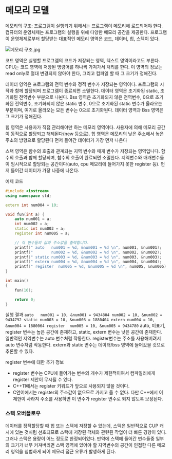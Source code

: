 # 메모리 모델

메모리의 구조: 프로그램이 실행되기 위해서는 프로그램이 메모리에 로드되어야 한다.
컴퓨터의 운영체제는 프로그램의 실행을 위해 다양한 메모리 공간을 제공한다.
프로그램이 운영체제로부터 할당받는 대표적인 메모리 영역은 코드, 데이터, 힙, 스텍이 있다.

![메모리 구조.jpg](https://user-images.githubusercontent.com/59677943/89748498-80763400-dafe-11ea-9fb5-d16844f1f0d6.jpg)

코드 영역은 실행할 프로그램의 코드가 저장되는 영역, 텍스트 영역이라고도 부른다. CPU는 코드 영역에 저장된 명령어를 하나씩 가져가서 처리를 한다.
이 영역의 정보는 read only로 절대 변경되지 않아야 한다, 그리고 컴파일 할 때 그 크기가 정해진다.

데이터 영역은 프로그램의 전역 변수와 정적 변수가 저장되는 영역이다. 프로그램의 시작과 함께 할당되며 프로그램이 종료되면 소멸한다.
데이터 영역은 초기화된 static, 초기화된 전역변수 부분으로 나뉜다.
Bss 영역은 초기화되지 않은 전역변수, 0으로 초기화된 전역변수, 초기화되지 않은 static 변수, 0으로 초기화된 static 변수가 올라오는 부분이며, 여기로 올라오는 모든 변수는 0으로 초기화된다.
데이터 영역과 Bss 영역은 그 크기가 정해진다.

힙 영역은 사용자가 직접 관리해야만 하는 메모리 영역이다. 사용자에 의해 메모리 공간이 동적으로 할당되고 해제된다(new 등으로). 힙 영역은 메모리의 낮은 주소에서 높은 주소의 방향으로 할당된다
먼저 들어간 데이터가 가장 먼저 나온다

스택 영역은 함수의 호출과 관계되는 지역 변수와 매개 변수가 저장되는 영역입니다. 함수의 호출과 
함께 할당되며, 함수의 호출이 완료되면 소멸한다.
지역변수와 매개변수들이 임시적으로 할당되는 공간이다(auto, cpu 메모리에 들어가지 못한 register 등). 먼저 들어간 데이터가 가장 나중에 나온다.

예제 코드
```cpp
#include <iostream>
using namespace std;

extern int num004 = 10;

void fun(int a) {
    auto num001 = a;
    int num002 = a;
    static int num003 = a;
    register int num005 = a;

    // 각 변수들의 값과 주소값을 출력합니다.
    printf(" auto   num001 = %d, &num001 = %d \n", num001, &num001);
    printf("        num002 = %d, &num002 = %d \n", num002, &num002);
    printf(" static num003 = %d, &num003 = %d \n", num003, &num003);
    printf(" extern num004 = %d, &num004 = %d \n", num004, &num004);
    printf(" register  num005 = %d, &num005 = %d \n", num005, &num005);
}

int main()
{
    fun(10);

    return 0;
}
```
실행 결과
``
 auto   num001 = 10, &num001 = 9434804
        num002 = 10, &num002 = 9434792
 static num003 = 10, &num003 = 1880404
 extern num004 = 10, &num004 = 1880064
 register  num005 = 10, &num005 = 9434780
``
auto, 미표기, register 변수는 높은 공간에 존재하고, static, extern 변수는 낮은 공간에 존재한다.
일반적인 지역변수는 auto 변수처럼 작동한다. register변수는 주소를 사용해버려서 auto 변수처럼 작동한다.
extern과 static 변수는 데이터/bss 영역에 들어갔을 것으로 추론할 수 있다.

register 변수에 대한 추가 정보
* register 변수는 CPU에 들어가는 변수의 개수가 제한적이여서 컴파일러에게 register 제안이 무시될 수 있다.
* C++11에서는 register 키워드가 앞으로 사용되지 않을 것이다.
* C언어에서는 register의 주소값이 없으므로 가지고 올 수 없다. 다만 C++에서 이 제한이 사라져 주소를 사용하면 이 변수가 register 변수로 되지 않도록 보장된다.

### 스택 오버플로우

데이터를 정적할당할 때 힙 또는 스택에 저장할 수 있는데,
스택은 일반적으로 CUP 캐시에 있는 것처럼 선호되므로 스택에 저장된 객체와 관련된 작업이 더 빠른 경향이 있다.
그러나 스택은 용량이 어느 정도로 한정되어있다. 만약에 스택에 들어간 변수들중 일부의 크기가 너무 커져버리면
스택 영역에 있어야 할 지역변수의 공간이 인접한 다른 메모리 영역을 침범하게 되어 메모리 접근 오류가 발생하게 된다.
